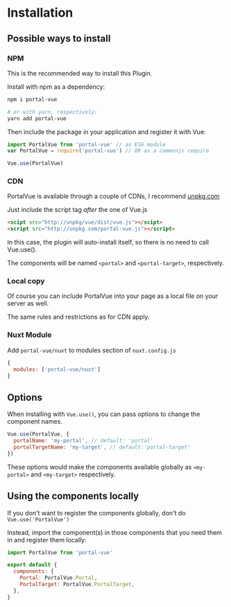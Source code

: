 # Installation

## Possible ways to install

### NPM

This is the recommended way to install this Plugin.

Install with npm as a dependency:

```bash
npm i portal-vue

# or with yarn, respectively:
yarn add portal-vue
```

Then include the package in your application and register it with Vue:

```javascript
import PortalVue from 'portal-vue' // as ES6 module
var PortalVue = require('portal-vue') // OR as a commonjs require

Vue.use(PortalVue)
```

### CDN

PortalVue is available through a couple of CDNs, I recommend
<a href="hhtp://www.unpkg.com">unpkg.com</a>

Just include the script tag _after_ the one of Vue.js

```html
<scipt src="http://unpkg/vue/dist/vue.js"></scipt>
<script src="http://unpkg.com/portal-vue.js"></script>
```

In this case, the plugin will auto-install itself, so there is no need to call Vue.use().

The components will be named `<portal>` and `<portal-target>`, respectively.

### Local copy

Of course you can include PortalVue into your page as a local file on your server as well.

The same rules and restrictions as for CDN apply.

### Nuxt Module

Add `portal-vue/nuxt` to modules section of `nuxt.config.js`

```javascript
{
  modules: ['portal-vue/nuxt']
}
```

## Options

When installing with `Vue.use()`, you can pass options to change the component names.

```javascript
Vue.use(PortalVue, {
  portalName: 'my-portal', // default: 'portal'
  portalTargetName: 'my-target', // default:'portal-target'
})
```

These options would make the components available globally as `<my-portal>` and `<my-target>` respectively.

## Using the components locally

If you don't want to register the components globally, don't do `Vue.use('PortalVue')`

Instead, import the component(s) in those components that you need them in and register them locally:

```javascript
import PortalVue from 'portal-vue'

export default {
  components: {
    Portal: PortalVue.Portal,
    PortalTarget: PortalVue.PortalTarget,
  },
}
```
